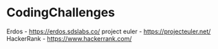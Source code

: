 # CodingChallenges

Erdos - https://erdos.sdslabs.co/
project euler - https://projecteuler.net/
HackerRank - https://www.hackerrank.com/
